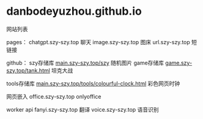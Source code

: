 # danbodeyuzhou.github.io
网站列表

pages：
chatgpt.szy-szy.top 聊天
image.szy-szy.top 图床
url.szy-szy.top 短链接

github：
szy存储库 [main.szy-szy.top/szy](https://main.szy-szy.top/szy) 随机图片
game存储库 [game.szy-szy.top/tank.html](https://game.szy-szy.top/tank.html) 坦克大战

tools存储库 [main.szy-szy.top/tools/colourful-clock.html](https://main.szy-szy.top/tools/colourful-clock.html) 彩色网页时钟


网页嵌入
office.szy-szy.top onlyoffice

worker api
fanyi.szy-szy.top 翻译
voice.szy-szy.top 语音识别

